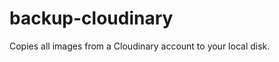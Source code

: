 backup-cloudinary
=================

Copies all images from a Cloudinary account to your local disk.
